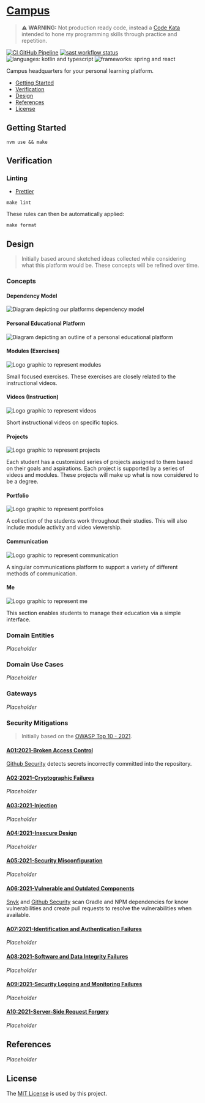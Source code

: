 # [Campus](https://github.com/dbtedman/kata-campus)

> **⚠️ WARNING:** Not production ready code, instead a [Code Kata](https://github.com/dbtedman#code-kata) intended to
> hone my programming skills through practice and repetition.

[![CI GitHub Pipeline](https://img.shields.io/github/workflow/status/dbtedman/kata-campus/ci?style=for-the-badge&logo=github&label=ci)](https://github.com/dbtedman/kata-campus/actions/workflows/ci.yml)
[![sast workflow status](https://img.shields.io/github/workflow/status/dbtedman/kata-campus/sast?style=for-the-badge&logo=github&label=sast)](https://github.com/dbtedman/kata-campus/actions/workflows/sast.yml)
![languages: kotlin and typescript](https://img.shields.io/badge/languages-kotlin%20and%20typescript%20%28planned%29-lightgray.svg?style=for-the-badge)
![frameworks: spring and react](https://img.shields.io/badge/frameworks-spring%20and%20vue%20%28planned%29-lightgray.svg?style=for-the-badge)

Campus headquarters for your personal learning platform.

-   [Getting Started](#getting-started)
-   [Verification](#verification)
-   [Design](#design)
-   [References](#references)
-   [License](#license)

## Getting Started

```shell
nvm use && make
```

## Verification

### Linting

-   [Prettier](https://prettier.io)

```shell
make lint
```

These rules can then be automatically applied:

```shell
make format
```

## Design

> Initially based around sketched ideas collected while considering what this platform would be. These concepts will be refined over time.

### Concepts

#### Dependency Model

![Diagram depicting our platforms dependency model](doc/asset/dependency-model.png)

#### Personal Educational Platform

![Diagram depicting an outline of a personal educational platform](doc/asset/personal-educational-platform.png)

#### Modules (Exercises)

![Logo graphic to represent modules](doc/asset/modules.png)

Small focused exercises. These exercises are closely related to the instructional videos.

#### Videos (Instruction)

![Logo graphic to represent videos](doc/asset/videos.png)

Short instructional videos on specific topics.

#### Projects

![Logo graphic to represent projects](doc/asset/projects.png)

Each student has a customized series of projects assigned to them based on their goals and aspirations. Each project is supported by a series of videos and modules. These projects will make up what is now considered to be a degree.

#### Portfolio

![Logo graphic to represent portfolios](doc/asset/portfolio.png)

A collection of the students work throughout their studies. This will also include module activity and video viewership.

#### Communication

![Logo graphic to represent communication](doc/asset/communication.png)

A singular communications platform to support a variety of different methods of communication.

#### Me

![Logo graphic to represent me](doc/asset/me.png)

This section enables students to manage their education via a simple interface.

### Domain Entities

_Placeholder_

### Domain Use Cases

_Placeholder_

### Gateways

_Placeholder_

### Security Mitigations

> Initially based on the [OWASP Top 10 - 2021](https://owasp.org/www-project-top-ten/).

#### [A01:2021-Broken Access Control](https://owasp.org/Top10/A01_2021-Broken_Access_Control/)

[Github Security](https://github.com/features/security) detects secrets incorrectly committed into the repository.

#### [A02:2021-Cryptographic Failures](https://owasp.org/Top10/A02_2021-Cryptographic_Failures/)

_Placeholder_

#### [A03:2021-Injection](https://owasp.org/Top10/A03_2021-Injection/)

_Placeholder_

#### [A04:2021-Insecure Design](https://owasp.org/Top10/A04_2021-Insecure_Design/)

_Placeholder_

#### [A05:2021-Security Misconfiguration](https://owasp.org/Top10/A05_2021-Security_Misconfiguration/)

_Placeholder_

#### [A06:2021-Vulnerable and Outdated Components](https://owasp.org/Top10/A06_2021-Vulnerable_and_Outdated_Components/)

[Snyk](https://snyk.io) and [Github Security](https://github.com/features/security) scan Gradle and NPM dependencies for
know vulnerabilities and create pull requests to resolve the vulnerabilities when available.

#### [A07:2021-Identification and Authentication Failures](https://owasp.org/Top10/A07_2021-Identification_and_Authentication_Failures/)

_Placeholder_

#### [A08:2021-Software and Data Integrity Failures](https://owasp.org/Top10/A08_2021-Software_and_Data_Integrity_Failures/)

_Placeholder_

#### [A09:2021-Security Logging and Monitoring Failures](https://owasp.org/Top10/A09_2021-Security_Logging_and_Monitoring_Failures/)

_Placeholder_

#### [A10:2021-Server-Side Request Forgery](https://owasp.org/Top10/A10_2021-Server-Side_Request_Forgery_%28SSRF%29/)

_Placeholder_

## References

_Placeholder_

## License

The [MIT License](./LICENSE.md) is used by this project.
